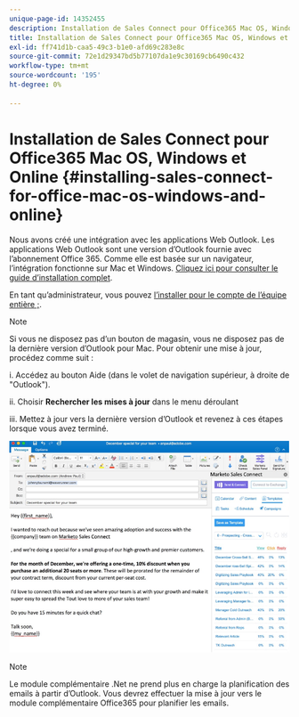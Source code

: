 ```yaml
---
unique-page-id: 14352455
description: Installation de Sales Connect pour Office365 Mac OS, Windows et en ligne - Documents Marketo - Documentation du produit
title: Installation de Sales Connect pour Office365 Mac OS, Windows et Online
exl-id: ff741d1b-caa5-49c3-b1e0-afd69c283e8c
source-git-commit: 72e1d29347bd5b77107da1e9c30169cb6490c432
workflow-type: tm+mt
source-wordcount: '195'
ht-degree: 0%

---
```


# Installation de Sales Connect pour Office365 Mac OS, Windows et Online {#installing-sales-connect-for-office-mac-os-windows-and-online}

Nous avons créé une intégration avec les applications Web Outlook. Les applications Web Outlook sont une version d’Outlook fournie avec l’abonnement Office 365. Comme elle est basée sur un navigateur, l’intégration fonctionne sur Mac et Windows. [Cliquez ici pour consulter le guide d’installation complet](https://s3.amazonaws.com/tout-user-store/outlook-mac/assets/install_tout_add-in_outlook_mac.pdf).

En tant qu’administrateur, vous pouvez [l’installer pour le compte de l’équipe entière ;](https://docs.microsoft.com/en-us/office365/admin/manage/manage-deployment-of-add-ins?view=o365-worldwide).

>[!NOTE]
>
>Si vous ne disposez pas d’un bouton de magasin, vous ne disposez pas de la dernière version d’Outlook pour Mac. Pour obtenir une mise à jour, procédez comme suit :
>
>i. Accédez au bouton Aide (dans le volet de navigation supérieur, à droite de &quot;Outlook&quot;).
>
>ii. Choisir **Rechercher les mises à jour** dans le menu déroulant
>
>iii. Mettez à jour vers la dernière version d’Outlook et revenez à ces étapes lorsque vous avez terminé.

![](assets/one.png)

>[!NOTE]
>
>Le module complémentaire .Net ne prend plus en charge la planification des emails à partir d’Outlook. Vous devrez effectuer la mise à jour vers le module complémentaire Office365 pour planifier les emails.

